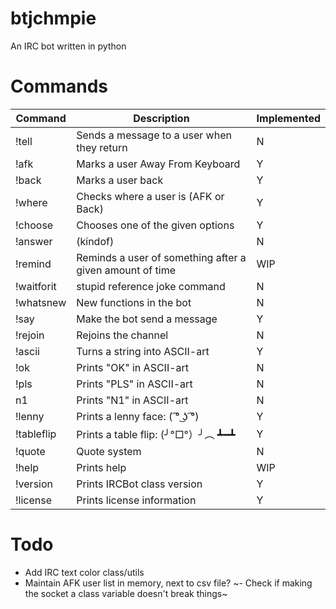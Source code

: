 # btjchmpie

An IRC bot written in python

# Commands

| Command    | Description                                               | Implemented |
|------------|-----------------------------------------------------------|-------------|
| !tell      | Sends a message to a user when they return                |N			   |
| !afk       | Marks a user Away From Keyboard                           |Y			   |
| !back      | Marks a user back                                         |Y		       |
| !where     | Checks where a user is (AFK or Back)                      |Y     	   |
| !choose    | Chooses one of the given options                          |Y			   |
| !answer    | (kindof)                                                  |N			   |
| !remind    | Reminds a user of something after a given amount of time  |WIP		   |
| !waitforit | stupid reference joke command                             |N			   |
| !whatsnew  | New functions in the bot                                  |N		  	   |
| !say       | Make the bot send a message                               |Y	   		   |
| !rejoin    | Rejoins the channel                                       |N		       |
| !ascii     | Turns a string into ASCII-art                             |Y 		   |
| !ok        | Prints "OK" in ASCII-art                                  |N		       |
| !pls       | Prints "PLS" in ASCII-art                                 |N		       |
| n1         | Prints "N1" in ASCII-art                                  |N		       |
| !lenny     | Prints a lenny face:  ( ͡° ͜ʖ ͡°)                            |Y	    	   |
| !tableflip | Prints a table flip: (╯°□°）╯︵ ┻━┻                        |Y  	      |
| !quote     | Quote system                                              |N            |
| !help      | Prints help                                               |WIP          |
| !version   | Prints IRCBot class version                               |Y            |
| !license   | Prints license information                                |Y            |

# Todo

- Add IRC text color class/utils
- Maintain AFK user list in memory, next to csv file?
~- Check if making the socket a class variable doesn't break things~
